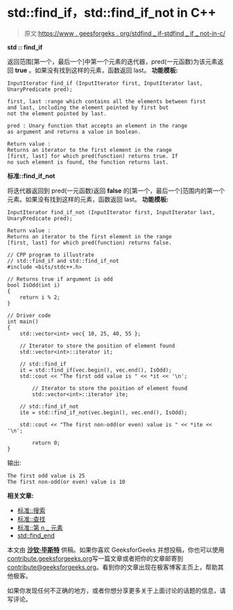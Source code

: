 # std::find_if，std::find_if_not in C++

> 原文:[https://www . geesforgeks . org/stdfind _ if-stdfind _ if _ not-in-c/](https://www.geeksforgeeks.org/stdfind_if-stdfind_if_not-in-c/)

**std :: find_if**

返回范围[第一个，最后一个]中第一个元素的迭代器，pred(一元函数)为该元素返回 **true** 。如果没有找到这样的元素，函数返回 last。
**功能模板:**

```
InputIterator find_if (InputIterator first, InputIterator last, UnaryPredicate pred);

first, last :range which contains all the elements between first
and last, including the element pointed by first but
not the element pointed by last.

pred : Unary function that accepts an element in the range
as argument and returns a value in boolean.

Return value :
Returns an iterator to the first element in the range
[first, last] for which pred(function) returns true. If
no such element is found, the function returns last.

```

**标准::find_if_not**

将迭代器返回到 pred(一元函数)返回 **false** 的[第一个，最后一个]范围内的第一个元素。如果没有找到这样的元素，函数返回 last。
**功能模板:**

```
InputIterator find_if_not (InputIterator first, InputIterator last, UnaryPredicate pred);

Return value :
Returns an iterator to the first element in the range
[first, last] for which pred(function) returns false.

```

```
// CPP program to illustrate
// std::find_if and std::find_if_not
#include <bits/stdc++.h>

// Returns true if argument is odd
bool IsOdd(int i)
{
    return i % 2;
}

// Driver code
int main()
{
    std::vector<int> vec{ 10, 25, 40, 55 };

    // Iterator to store the position of element found
    std::vector<int>::iterator it;

    // std::find_if
    it = std::find_if(vec.begin(), vec.end(), IsOdd);
    std::cout << "The first odd value is " << *it << '\n';

        // Iterator to store the position of element found
        std::vector<int>::iterator ite;

    // std::find_if_not
    ite = std::find_if_not(vec.begin(), vec.end(), IsOdd);

    std::cout << "The first non-odd(or even) value is " << *ite << '\n';

        return 0;
}
```

输出:

```
The first odd value is 25
The first non-odd(or even) value is 10

```

**相关文章:**

*   [标准::搜索](https://www.geeksforgeeks.org/stdsearch-in-c/)
*   [标准::查找](https://www.geeksforgeeks.org/stdfind-in-c/)
*   [标准::第 n _ 元素](https://www.geeksforgeeks.org/stdnth_element-in-cpp/)
*   [std::find_end](https://www.geeksforgeeks.org/stdfind_end-in-cpp/)

本文由 **[沙钦·毕斯特](https://www.linkedin.com/in/sachin-bisht-984b5013a/)** 供稿。如果你喜欢 GeeksforGeeks 并想投稿，你也可以使用[contribute.geeksforgeeks.org](http://www.contribute.geeksforgeeks.org)写一篇文章或者把你的文章邮寄到 contribute@geeksforgeeks.org。看到你的文章出现在极客博客主页上，帮助其他极客。

如果你发现任何不正确的地方，或者你想分享更多关于上面讨论的话题的信息，请写评论。
